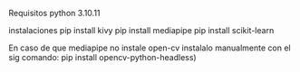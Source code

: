 Requisitos
python 3.10.11

instalaciones
pip install kivy
pip install mediapipe
pip install scikit-learn

En caso de que mediapipe no instale open-cv instalalo manualmente con el sig comando: pip install opencv-python-headless)
